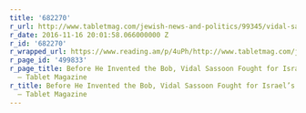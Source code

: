 ```yaml
---
title: '682270'
r_url: http://www.tabletmag.com/jewish-news-and-politics/99345/vidal-sassoon-streetfighter
r_date: 2016-11-16 20:01:58.066000000 Z
r_id: '682270'
r_wrapped_url: https://www.reading.am/p/4uPh/http://www.tabletmag.com/jewish-news-and-politics/99345/vidal-sassoon-streetfighter
r_page_id: '499833'
r_page_title: Before He Invented the Bob, Vidal Sassoon Fought for Israel’s Independence
  – Tablet Magazine
r_title: Before He Invented the Bob, Vidal Sassoon Fought for Israel’s Independence
  – Tablet Magazine
---
```


